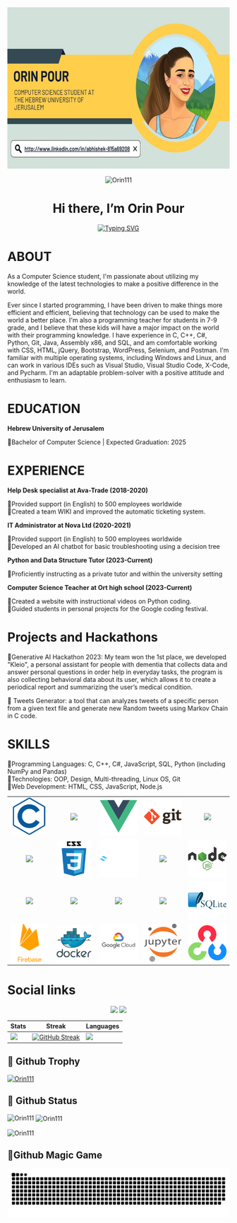 <img style="height:365px;width:100%" src="https://github.com/Orin111/Orin111/blob/main/Yellow%20and%20White%20Geometric%20%20Business%20Facebook%20Cover.jpg" type="image">

<p align="center"> <img src="https://komarev.com/ghpvc/?username=Orin111&label=Profile%20views&color=0e75b6&style=flat" alt="Orin111" /> </p>

<div align="center">
    <h1> Hi there, I’m Orin Pour <a href="#"></h1>
</div>


<p align="center">
<a href="https://git.io/typing-svg"><img src="https://readme-typing-svg.herokuapp.com?font=Fira+Code&pause=1000&width=435&lines=Computer+Science+student+at;The+Hebrew+University+of+Jerusalem;Motivated+self-starter;troubleshooting+skills" alt="Typing SVG" /></a> 


 # ABOUT
 
As a Computer Science student, I'm passionate about utilizing my knowledge of the latest technologies to make a positive difference in the world. <br>

Ever since I started programming, I have been driven to make things more efficient and efficient, believing that technology can be used to make the world a better place. I'm also a programming teacher for students in 7-9 grade, and I believe that these kids will have a major impact on the world with their programming knowledge.
I have experience in C, C++, C#, Python, Git, Java, Assembly x86, and SQL, and am comfortable working with CSS, HTML, jQuery, Bootstrap, WordPress, Selenium, and Postman. I'm familiar with multiple operating systems, including Windows and Linux, and can work in various IDEs such as Visual Studio, Visual Studio Code, X-Code, and Pycharm. I'm an adaptable problem-solver with a positive attitude and enthusiasm to learn.


# EDUCATION
<p><b> Hebrew University of Jerusalem </b> </p> 
<p>🥇Bachelor of Computer Science | Expected Graduation: 2025 </p>



# EXPERIENCE

<p>
  
<b>Help Desk specialist at Ava-Trade (2018-2020)</b> </p> 
📌Provided support (in English) to 500 employees worldwide<br>
📌Created a team WIKI and improved the automatic ticketing system. <br>

<b>IT Administrator at Nova Ltd (2020-2021)</b> </p> 
📌Provided support (in English) to 500 employees worldwide<br>
📌Developed an AI chatbot for basic troubleshooting using a decision tree <br>

<b>Python and Data Structure Tutor (2023-Current)</b> </p> 
📌Proficiently instructing as a private tutor and within the university setting<br>

<b>Computer Science Teacher at Ort high school (2023-Current)</b> </p> 
📌Created a website with instructional videos on Python coding.<br>
📌Guided students in personal projects for the Google coding festival.<br>

</p>


# Projects and Hackathons

📌Generative AI Hackathon 2023: My team won the 1st place, we developed "Kleio", a personal 
assistant for people with dementia that collects data and answer personal questions in order help in 
everyday tasks, the program is also collecting behavioral data about its user, which allows it to create 
a periodical report and summarizing the user’s medical condition.

📌 Tweets Generator: a tool that can analyzes tweets of a specific person from a given text file and 
generate new Random tweets using Markov Chain in C code.


# SKILLS
📌Programming Languages: C, C++, C#, JavaScript, SQL, Python (including NumPy and Pandas) <br>
📌Technologies: OOP, Design, Multi-threading, Linux OS, Git <br>
📌Web Development: HTML, CSS, JavaScript, Node.js<br>

<table width="80%">
<tr>
    <td align='center' width="150">
        <img src="https://github.com/devicons/devicon/blob/master/icons/c/c-line.svg" width="100">
    </td>

  <td align='center' width="150">
        <img src="https://www.jing.fm/clipimg/full/53-537670_python-png-file-python-logo-png.png"  width="100">
    </td>
 <td align='center' width="150">
        <img src="https://github.com/devicons/devicon/blob/master/icons/vuejs/vuejs-original.svg" width="100">
    </td>
 <td align='center' width="200">
        <img src="https://github.com/devicons/devicon/blob/master/icons/git/git-original-wordmark.svg" width="100">
    </td>
 <td align='center' width="200">
        <img src="https://www.vectorlogo.zone/logos/reactjs/reactjs-ar21.svg">
    </td>

</tr>

<tr>
    <td align='center' width="200">
        <img src="https://upload.wikimedia.org/wikipedia/commons/thumb/3/38/HTML5_Badge.svg/600px-HTML5_Badge.svg.png"  width="70">
    </td>
    <td align='center' width="200">
        <img src="https://raw.githubusercontent.com/devicons/devicon/0d6c64dbbf311879f7d563bfc3ccf559f9ed111c/icons/css3/css3-original-wordmark.svg" width="80">
    </td>
 <td align='center' width="200">
        <img src="https://github.com/devicons/devicon/blob/master/icons/tailwindcss/tailwindcss-original-wordmark.svg" width="170">
    </td>
     <td align='center' width="200">
        <img src="https://github.com/abranhe/programming-languages-logos/blob/master/src/javascript/javascript.svg" width="90">
    </td>
    <td align='center' width="200">
        <img src="https://github.com/devicons/devicon/blob/master/icons/nodejs/nodejs-original-wordmark.svg">
    </td>
</tr>

<tr>
    <td align='center' width="200">
        <img src="https://www.djangoproject.com/m/img/logos/django-logo-negative.png">
    </td>
    <td align='center' width="200">
        <img src="https://camo.githubusercontent.com/2b97405ead6d87cffc71126648f74f034ab9b77525453aaac85ca79248532854/68747470733a2f2f766567696269742e636f6d2f77702d636f6e74656e742f75706c6f6164732f323031382f30352f657870726573736a732e706e67" >
    </td>
 <td align='center' width="200">
        <img src="https://www.vectorlogo.zone/logos/heroku/heroku-ar21.svg">
    </td>
  <td align='center' width="200">
        <img src="https://download.logo.wine/logo/MySQL/MySQL-Logo.wine.png" >
    </td>
    <td align='center' width="200">
        <img src="https://github.com/devicons/devicon/blob/master/icons/sqlite/sqlite-original-wordmark.svg" width="100">
    </td>
</tr>

<tr>
    <td align='center' width="200">
        <img src="https://github.com/devicons/devicon/blob/master/icons/firebase/firebase-plain-wordmark.svg"  width="90">
    </td>
    <td align='center' width="200">
        <img src="https://github.com/devicons/devicon/blob/master/icons/docker/docker-original-wordmark.svg" width="80">
    </td>
 <td align='center' width="200">
        <img src="https://github.com/devicons/devicon/blob/master/icons/googlecloud/googlecloud-original-wordmark.svg" width="150">
    </td>
     <td align='center' width="200">
        <img src="https://github.com/devicons/devicon/blob/master/icons/jupyter/jupyter-original-wordmark.svg" width="90">
    </td>
    <td align='center' width="200">
        <img src="https://github.com/devicons/devicon/blob/master/icons/opencv/opencv-original.svg" width="90">
    </td>
</tr>
</table>

# Social links

<p align="center">
<a href="https://www.linkedin.com/in/orin-pour/"><img src="https://img.shields.io/badge/-Orin Pour-0077B5?style=flat&logo=Linkedin&logoColor=white"/></a>
<a href="mailto:OrinPour@gmail.com"><img src="https://img.shields.io/badge/-Orin Pour.gmail-D14836?style=flat&logo=Gmail&logoColor=white"/></a>


| Stats                                                                                             | Streak                                                                                                                                                                                | Languages                                                                                                      
|-----------------------------------------------------------------------------------------------------|-----------------------------------------------------------------------------------------------------------------------------------------------------------------------------------------|------------------------------------------------------------------------------------------------------------------|
| ![](https://github-profile-summary-cards.vercel.app/api/cards/stats?username=Orin111&theme=gruvbox) | [![GitHub Streak](https://streak-stats.demolab.com/?user=Orin111&theme=gruvbox&hide_border=true&border_radius=32&date_format=j%20M%5B%20Y%5D&ring=888888)](https://git.io/streak-stats) | ![](https://github-profile-summary-cards.vercel.app/api/cards/repos-per-language?username=Orin111&theme=gruvbox) |



<!--  Troffy -->
## 🥇 Github Trophy
<p align="left"> <a href="https://github.com/ryo-ma/github-profile-trophy"><img src="https://github-profile-trophy.vercel.app/?username=Orin111" alt="Orin111" /></a> </p>

<!--  Github Status -->
## 🎯 Github Status
<p><img align="left" src="https://github-readme-stats.vercel.app/api/top-langs?username=Orin111&show_icons=true&locale=en&layout=compact" alt="Orin111" /></p>
<p>&nbsp;<img align="center" src="https://github-readme-stats.vercel.app/api?username=Orin111&show_icons=true&locale=en" alt="Orin111" /></p>
<p><img align="center" src="https://github-readme-streak-stats.herokuapp.com/?user=Orin111&" alt="Orin111" /></p>


## 🐛Github Magic Game

<p align="center">
  <img src="https://raw.githubusercontent.com/Platane/snk/output/github-contribution-grid-snake.svg" alt="snake"></center>
</p>
